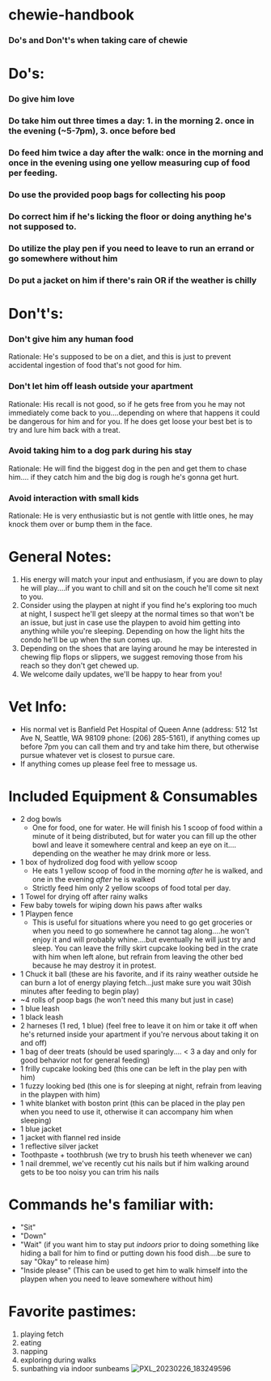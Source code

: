 # chewie-handbook
### Do's and Don't's when taking care of chewie

# Do's:
### Do give him love
### Do take him out three times a day: 1. in the morning 2. once in the evening (~5-7pm), 3. once before bed
### Do feed him twice a day after the walk: once in the morning and once in the evening using one yellow measuring cup of food per feeding.
### Do use the provided poop bags for collecting his poop
### Do correct him if he's licking the floor or doing anything he's not supposed to.
### Do utilize the play pen if you need to leave to run an errand or go somewhere without him
### Do put a jacket on him if there's rain OR if the weather is chilly

# Don't's:
### Don't give him any human food
Rationale: He's supposed to be on a diet, and this is just to prevent accidental ingestion of food that's not good for him. 

### Don't let him off leash outside your apartment
Rationale: His recall is not good, so if he gets free from you he may not immediately come back to you....depending on where that happens it could be dangerous for him and for you. If he does get loose your best bet is to try and lure him back with a treat. 

### Avoid taking him to a dog park during his stay
Rationale: He will find the biggest dog in the pen and get them to chase him.... if they catch him and the big dog is rough he's gonna get hurt.

### Avoid interaction with small kids
Rationale: He is very enthusiastic but is not gentle with little ones, he may knock them over or bump them in the face. 

# General Notes:
1. His energy will match your input and enthusiasm, if you are down to play he will play....if you want to chill and sit on the couch he'll come sit next to you.
2. Consider using the playpen at night if you find he's exploring too much at night, I suspect he'll get sleepy at the normal times so that won't be an issue, but just in case use the playpen to avoid him getting into anything while you're sleeping. Depending on how the light hits the condo he'll be up when the sun comes up.
3. Depending on the shoes that are laying around he may be interested in chewing flip flops or slippers, we suggest removing those from his reach so they don't get chewed up.
4. We welcome daily updates, we'll be happy to hear from you!

# Vet Info:
- His normal vet is Banfield Pet Hospital of Queen Anne (address: 512 1st Ave N, Seattle, WA 98109 phone: (206) 285-5161), if anything comes up before 7pm you can call them and try and take him there, but otherwise pursue whatever vet is closest to pursue care.
- If anything comes up please feel free to message us. 

# Included Equipment & Consumables
 - 2 dog bowls
   - One for food, one for water. He will finish his 1 scoop of food within a minute of it being distributed, but for water you can fill up the other bowl and leave it somewhere central and keep an eye on it.... depending on the weather he may drink more or less.  
 - 1 box of hydrolized dog food with yellow scoop
   - He eats 1 yellow scoop of food in the morning *after* he is walked, and one in the evening *after* he is walked
   - Strictly feed him only 2 yellow scoops of food total per day.
 - 1 Towel for drying off after rainy walks
 - Few baby towels for wiping down his paws after walks
 - 1 Playpen fence
   - This is useful for situations where you need to go get groceries or when you need to go somewhere he cannot tag along....he won't enjoy it and will probably whine....but eventually he will just try and sleep. You can leave the frilly skirt cupcake looking bed in the crate with him when left alone, but refrain from leaving the other bed because he may destroy it in protest. 
 - 1 Chuck it ball (these are his favorite, and if its rainy weather outside he can burn a lot of energy playing fetch...just make sure you wait 30ish minutes after feeding to begin play)
 - ~4 rolls of poop bags (he won't need this many but just in case)
 - 1 blue leash
 - 1 black leash 
 - 2 harneses (1 red, 1 blue) (feel free to leave it on him or take it off when he's returned inside your apartment if you're nervous about taking it on and off) 
 - 1 bag of deer treats (should be used sparingly.... < 3 a day and only for good behavior not for general feeding)
 - 1 frilly cupcake looking bed (this one can be left in the play pen with him)
 - 1 fuzzy looking bed (this one is for sleeping at night, refrain from leaving in the playpen with him)
 - 1 white blanket with boston print (this can be placed in the play pen when you need to use it, otherwise it can accompany him when sleeping)
 - 1 blue jacket
 - 1 jacket with flannel red inside
 - 1 reflective silver jacket
 - Toothpaste + toothbrush (we try to brush his teeth whenever we can)
 - 1 nail dremmel, we've recently cut his nails but if him walking around gets to be too noisy you can trim his nails

# Commands he's familiar with:
- "Sit"
- "Down"
- "Wait" (if you want him to stay put *indoors* prior to doing something like hiding a ball for him to find or putting down his food dish....be sure to say "Okay" to release him)
- "Inside please" (This can be used to get him to walk himself into the playpen when you need to leave somewhere without him)

# Favorite pastimes:
1. playing fetch
2. eating
3. napping
4. exploring during walks
5. sunbathing via indoor sunbeams
![PXL_20230226_183249596](https://user-images.githubusercontent.com/287935/231942453-710c9496-74ee-449e-9532-ff455414f33b.jpg)
